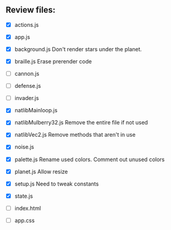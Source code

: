 Review files:
---

- [x] actions.js
- [x] app.js
- [x] background.js                 Don't render stars under the planet.
- [x] braille.js                    Erase prerender code
- [ ] cannon.js
- [ ] defense.js
- [ ] invader.js
- [x] natlibMainloop.js
- [x] natlibMulberry32.js           Remove the entire file if not used
- [x] natlibVec2.js                 Remove methods that aren't in use
- [x] noise.js
- [x] palette.js                    Rename used colors. Comment out unused colors
- [x] planet.js                     Allow resize
- [x] setup.js                      Need to tweak constants
- [x] state.js

- [ ] index.html
- [ ] app.css
